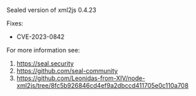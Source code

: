 Sealed version of xml2js 0.4.23

Fixes:
- CVE-2023-0842

For more information see:
  1. https://seal.security
  2. https://github.com/seal-community
  3. https://github.com/Leonidas-from-XIV/node-xml2js/tree/8fc5b926846cd4ef9a2dbccd411705e0c110a708
